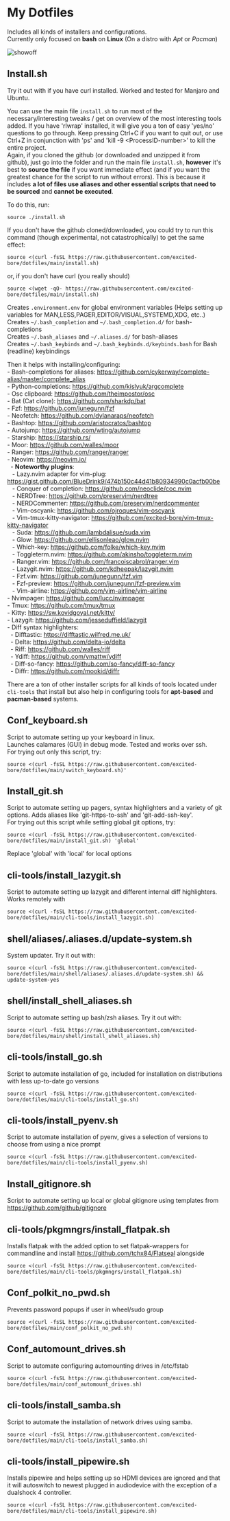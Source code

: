 My Dotfiles
===========

Includes all kinds of installers and configurations.  
Currently only focused on **bash** on **Linux** (On a distro with *Apt* or *Pacman*)  

![showoff](dotfiles-showoff.gif)

## Install.sh

Try it out with if you have curl installed. Worked and tested for Manjaro and Ubuntu.  

You can use the main file `install.sh` to run most of the necessary/interesting tweaks / get on overview of the most interesting tools added. If you have 'rlwrap' installed, it will give you a ton of easy 'yes/no' questions to go through. Keep pressing Ctrl+C if you want to quit out, or use Ctrl+Z in conjunction with 'ps' and 'kill -9 \<ProcessID-number\>' to kill the entire project.   
Again, if you cloned the github (or downloaded and unzipped it from github), just go into the folder and run the main file `install.sh`, **however** it's best to **source the file** if you want immediate effect (and if you want the greatest chance for the script to run without errors). This is because it includes **a lot of files use aliases and other essential scripts that need to be sourced** and **cannot be executed**.  

To do this, run:  

```
source ./install.sh
```
If you don't have the github cloned/downloaded, you could try to run this command (though experimental, not catastrophically) to get the same effect:  

```
source <(curl -fsSL https://raw.githubusercontent.com/excited-bore/dotfiles/main/install.sh)
```
or, if you don't have curl (you really should)  

```
source <(wget -qO- https://raw.githubusercontent.com/excited-bore/dotfiles/main/install.sh)
```

Creates `.environment.env` for global environment variables (Helps setting up variables for MAN,LESS,PAGER,EDITOR/VISUAL,SYSTEMD,XDG, etc..)  
Creates `~/.bash_completion` and `~/.bash_completion.d/` for bash-completions  
Creates `~/.bash_aliases` and `~/.aliases.d/` for bash-aliases  
Creates `~/.bash_keybinds` and `~/.bash_keybinds.d/keybinds.bash` for Bash (readline) keybindings  


Then it helps with installing/configuring:  
    - Bash-completions for aliases: https://github.com/cykerway/complete-alias/master/complete_alias  
    - Python-completions: https://github.com/kislyuk/argcomplete  
    - Osc clipboard: https://github.com/theimpostor/osc  
    - Bat (Cat clone): https://github.com/sharkdp/bat  
    - Fzf: https://github.com/junegunn/fzf  
    - Neofetch: https://github.com/dylanaraps/neofetch  
    - Bashtop: https://github.com/aristocratos/bashtop  
    - Autojump: https://github.com/wting/autojump  
    - Starship: https://starship.rs/  
    - Moor: https://github.com/walles/moor  
    - Ranger: https://github.com/ranger/ranger  
    - Neovim: https://neovim.io/  
&nbsp;&nbsp;- **Noteworthy plugins**:  
&nbsp;&nbsp;&nbsp;- Lazy.nvim adapter for vim-plug: https://gist.github.com/BlueDrink9/474b150c44d41b80934990c0acfb00be  
&nbsp;&nbsp;&nbsp;- Conquer of completion: https://github.com/neoclide/coc.nvim  
&nbsp;&nbsp;&nbsp;- NERDTree: https://github.com/preservim/nerdtree  
&nbsp;&nbsp;&nbsp;- NERDCommenter: https://github.com/preservim/nerdcommenter  
&nbsp;&nbsp;&nbsp;- Vim-oscyank: https://github.com/ojroques/vim-oscyank  
&nbsp;&nbsp;&nbsp;- Vim-tmux-kitty-navigator: https://github.com/excited-bore/vim-tmux-kitty-navigator  
&nbsp;&nbsp;&nbsp;- Suda: https://github.com/lambdalisue/suda.vim  
&nbsp;&nbsp;&nbsp;- Glow: https://github.com/ellisonleao/glow.nvim  
&nbsp;&nbsp;&nbsp;- Which-key: https://github.com/folke/which-key.nvim  
&nbsp;&nbsp;&nbsp;- Toggleterm.nvim: https://github.com/akinsho/toggleterm.nvim  
&nbsp;&nbsp;&nbsp;- Ranger.vim: https://github.com/francoiscabrol/ranger.vim  
&nbsp;&nbsp;&nbsp;- Lazygit.nvim: https://github.com/kdheepak/lazygit.nvim  
&nbsp;&nbsp;&nbsp;- Fzf.vim: https://github.com/junegunn/fzf.vim  
&nbsp;&nbsp;&nbsp;- Fzf-preview: https://github.com/junegunn/fzf-preview.vim  
&nbsp;&nbsp;&nbsp;- Vim-airline: https://github.com/vim-airline/vim-airline  
    - Nvimpager: https://github.com/lucc/nvimpager  
    - Tmux: https://github.com/tmux/tmux  
    - Kitty: https://sw.kovidgoyal.net/kitty/  
    - Lazygit: https://github.com/jesseduffield/lazygit  
    - Diff syntax highlighters:  
&nbsp;&nbsp;- Difftastic: https://difftastic.wilfred.me.uk/  
&nbsp;&nbsp;- Delta: https://github.com/delta-io/delta  
&nbsp;&nbsp;- Riff: https://github.com/walles/riff  
&nbsp;&nbsp;- Ydiff: https://github.com/ymattw/ydiff  
&nbsp;&nbsp;- Diff-so-fancy: https://github.com/so-fancy/diff-so-fancy  
&nbsp;&nbsp;- Diffr: https://github.com/mookid/diffr  


There are a ton of other installer scripts for all kinds of tools located under `cli-tools` that install but also help in configuring tools for **apt-based** and **pacman-based** systems.  


## Conf_keyboard.sh
Script to automate setting up your keyboard in linux.  
Launches calamares (GUI) in debug mode. Tested and works over ssh.  
For trying out only this script, try:

```
source <(curl -fsSL https://raw.githubusercontent.com/excited-bore/dotfiles/main/switch_keyboard.sh)'
```


## Install_git.sh
Script to automate setting up pagers, syntax highlighters and a variety of git options. Adds aliases like 'git-https-to-ssh' and 'git-add-ssh-key'.  
For trying out this script while setting global git options, try:

```
source <(curl -fsSL https://raw.githubusercontent.com/excited-bore/dotfiles/main/install_git.sh) 'global'
```
Replace 'global' with 'local' for local options  


## cli-tools/install_lazygit.sh
Script to automate setting up lazygit and different internal diff highlighters. Works remotely with

```
source <(curl -fsSL https://raw.githubusercontent.com/excited-bore/dotfiles/main/cli-tools/install_lazygit.sh)
```

## shell/aliases/.aliases.d/update-system.sh
System updater. Try it out with:

```
source <(curl -fsSL https://raw.githubusercontent.com/excited-bore/dotfiles/main/shell/aliases/.aliases.d/update-system.sh) && update-system-yes
```

## shell/install_shell_aliases.sh
Script to automate setting up bash/zsh aliases. Try it out with:

```
source <(curl -fsSL https://raw.githubusercontent.com/excited-bore/dotfiles/main/shell/install_shell_aliases.sh)
```

## cli-tools/install_go.sh
Script to automate installation of go, included for installation on distributions with less up-to-date go versions

```
source <(curl -fsSL https://raw.githubusercontent.com/excited-bore/dotfiles/main/cli-tools/install_go.sh)
```

## cli-tools/install_pyenv.sh
Script to automate installation of pyenv, gives a selection of versions to choose from using a nice prompt

```
source <(curl -fsSL https://raw.githubusercontent.com/excited-bore/dotfiles/main/cli-tools/install_pyenv.sh)
```

## Install_gitignore.sh
Script to automate setting up local or global gitignore using templates from https://github.com/github/gitignore

## cli-tools/pkgmngrs/install_flatpak.sh
Installs flatpak with the added option to set flatpak-wrappers for commandline and install https://github.com/tchx84/Flatseal alongside

```
source <(curl -fsSL https://raw.githubusercontent.com/excited-bore/dotfiles/main/cli-tools/pkgmngrs/install_flatpak.sh)
```

## Conf_polkit_no_pwd.sh
Prevents password popups if user in wheel/sudo group

```
source <(curl -fsSL https://raw.githubusercontent.com/excited-bore/dotfiles/main/conf_polkit_no_pwd.sh)
```

## Conf_automount_drives.sh
Script to automate configuring automounting drives in /etc/fstab

```
source <(curl -fsSL https://raw.githubusercontent.com/excited-bore/dotfiles/main/conf_automount_drives.sh)
```

## cli-tools/install_samba.sh
Script to automate the installation of network drives using samba.

```
source <(curl -fsSL https://raw.githubusercontent.com/excited-bore/dotfiles/main/cli-tools/install_samba.sh)
```

## cli-tools/install_pipewire.sh
Installs pipewire and helps setting up so HDMI devices are ignored and that it will autoswitch to newest plugged in audiodevice with the exception of a dualshock 4 controller.

```
source <(curl -fsSL https://raw.githubusercontent.com/excited-bore/dotfiles/main/cli-tools/install_pipewire.sh)
```
